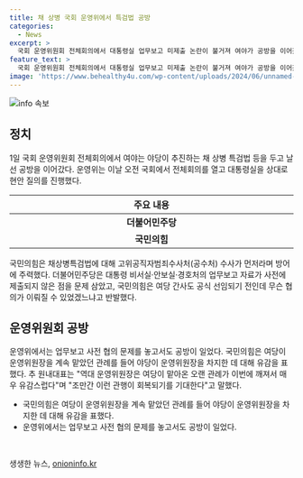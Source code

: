 ```yaml
---
title: 채 상병 국회 운영위에서 특검법 공방
categories:
  - News
excerpt: >
  국회 운영위원회 전체회의에서 대통령실 업무보고 미제출 논란이 불거져 여야가 공방을 이어갔다. 민주당은 윤석열 대통령 격노설과 관련한 질의를, 국민의힘은 채상병특검법과 공수처 지적을 제기했다. 이에 따른 업무보고 협의 문제로 여야 간 갈등도 빚었고, 운영위원장을 차지한 점에 대한 유감 표명 등도 이뤄졌다.
feature_text: >
  국회 운영위원회 전체회의에서 대통령실 업무보고 미제출 논란이 불거져 여야가 공방을 이어갔다. 민주당은 윤석열 대통령 격노설과 관련한 질의를, 국민의힘은 채상병특검법과 공수처 지적을 제기했다. 이에 따른 업무보고 협의 문제로 여야 간 갈등도 빚었고, 운영위원장을 차지한 점에 대한 유감 표명 등도 이뤄졌다.
image: 'https://www.behealthy4u.com/wp-content/uploads/2024/06/unnamed-file.png'
---
```


<p><img src="https://www.behealthy4u.com/wp-content/uploads/2024/06/unnamed-file.png" alt="info 속보" /></p>

<h2 data-ke-size="size26">정치</h2>

<p data-ke-size="size16">1일 국회 운영위원회 전체회의에서 여야는 야당이 추진하는 채 상병 특검법 등을 두고 날선 공방을 이어갔다. 운영위는 이날 오전 국회에서 전체회의를 열고 대통령실을 상대로 현안 질의를 진행했다.</p>

<table>
    <thead>
        <tr>
            <th scope="col" style="width: 654px;">주요 내용</th>
        </tr>
    </thead>
    <tbody>
        <tr>
            <td style="text-align: center; height: 17px;"><b>더불어민주당</b></td>
        </tr>
        <tr>
            <td style="text-align: center; height: 17px;"><b>국민의힘</b></td>
        </tr>
    </tbody>
</table>

<p data-ke-size="size16">국민의힘은 채상병특검법에 대해 고위공직자범죄수사처(공수처) 수사가 먼저라며 방어에 주력했다. 더불어민주당은 대통령 비서실·안보실·경호처의 업무보고 자료가 사전에 제출되지 않은 점을 문제 삼았고, 국민의힘은 여당 간사도 공식 선임되기 전인데 무슨 협의가 이뤄질 수 있었겠느냐고 반발했다.</p>

<h2 data-ke-size="size26">운영위원회 공방</h2>

<p data-ke-size="size16">운영위에서는 업무보고 사전 협의 문제를 놓고서도 공방이 일었다. 국민의힘은 여당이 운영위원장을 계속 맡았던 관례를 들어 야당이 운영위원장을 차지한 데 대해 유감을 표했다. 추 원내대표는 "역대 운영위원장은 여당이 맡아온 오랜 관례가 이번에 깨져서 매우 유감스럽다"며 "조만간 이런 관행이 회복되기를 기대한다"고 말했다.</p>

<ul>
    <li>국민의힘은 여당이 운영위원장을 계속 맡았던 관례를 들어 야당이 운영위원장을 차지한 데 대해 유감을 표했다.</li>
    <li>운영위에서는 업무보고 사전 협의 문제를 놓고서도 공방이 일었다.</li>
</ul>

<p data-ke-size="size16">&nbsp;</p>
생생한 뉴스, <a href="https://onioninfo.kr" rel="dofollow">onioninfo.kr</a>


